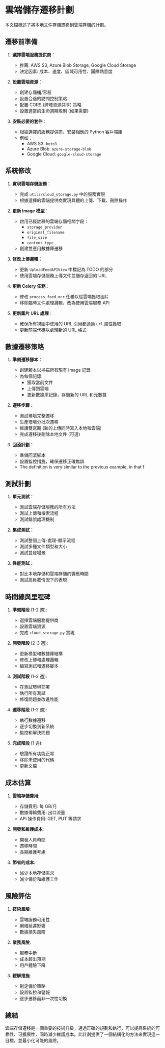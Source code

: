 # 雲端儲存遷移計劃

本文檔概述了將本地文件存儲遷移到雲端存儲的計劃。

## 遷移前準備

1. **選擇雲端服務提供商**：
   - 推薦: AWS S3, Azure Blob Storage, Google Cloud Storage
   - 決定因素: 成本、速度、區域可用性、團隊熟悉度

2. **設置雲端資源**：
   - 創建存儲桶/容器
   - 設置合適的訪問控制策略
   - 配置 CORS (跨域資源共享) 策略
   - 設置適當的生命週期規則 (如果需要)

3. **安裝必要的套件**：
   - 根據選擇的服務提供商，安裝相應的 Python 客戶端庫
   - 例如：
     - AWS S3: `boto3`
     - Azure Blob: `azure-storage-blob`
     - Google Cloud: `google-cloud-storage`

## 系統修改

1. **實現雲端存儲服務**：
   - 完成 `utils/cloud_storage.py` 中的服務實現
   - 根據選擇的雲端提供商實現具體的上傳、下載、刪除操作

2. **更新 Image 模型**：
   - 啟用已經註釋的雲端存儲相關字段：
     - `storage_provider`
     - `original_filename`
     - `file_size`
     - `content_type`
   - 創建並應用數據庫遷移

3. **修改上傳邏輯**：
   - 更新 `UploadFeedAPIView` 中標記為 TODO 的部分
   - 使用雲端存儲服務上傳文件並儲存返回的 URL

4. **更新 Celery 任務**：
   - 修改 `process_feed_ocr` 任務以從雲端獲取圖片
   - 移除臨時文件處理邏輯，改為使用雲端服務 API

5. **更新圖片 URL 處理**：
   - 確保所有視圖中使用的 URL 引用都通過 `url` 屬性獲取
   - 更新前端代碼以處理新的 URL 格式

## 數據遷移策略

1. **準備遷移腳本**：
   - 創建腳本以掃描所有現有 Image 記錄
   - 為每個記錄:
     - 獲取當前文件
     - 上傳到雲端
     - 更新數據庫記錄，存儲新的 URL 和元數據

2. **遷移步驟**：
   - 測試環境完整遷移
   - 生產環境分批次遷移
   - 維護雙寫期 (新的上傳同時寫入本地和雲端)
   - 完成遷移後刪除本地文件 (可選)

3. **回滾計劃**：
   - 準備回滾腳本
   - 設置監控措施，確保遷移正確無誤
   - The definition is very similar to the previous example, in that f 

## 測試計劃

1. **單元測試**：
   - 測試雲端存儲服務的所有方法
   - 測試上傳和檢索流程
   - 測試錯誤處理機制

2. **集成測試**：
   - 測試整個上傳-處理-顯示流程
   - 測試多種文件類型和大小
   - 測試並發場景

3. **性能測試**：
   - 對比本地存儲和雲端存儲的響應時間
   - 測試高負載情況下的表現

## 時間線與里程碑

1. **準備階段** (1-2 週):
   - 選擇雲端服務提供商
   - 設置雲端資源
   - 完成 `cloud_storage.py` 實現

2. **開發階段** (2-3 週):
   - 更新模型和數據庫結構
   - 修改上傳和處理邏輯
   - 編寫測試和遷移腳本

3. **測試階段** (1-2 週):
   - 在測試環境部署
   - 執行所有測試
   - 修復問題並改進性能

4. **遷移階段** (1-2 週):
   - 執行數據遷移
   - 逐步切換到新系統
   - 監控和解決問題

5. **完成階段** (1 週):
   - 驗證所有功能正常
   - 移除未使用的代碼
   - 更新文檔

## 成本估算

1. **雲端存儲費用**:
   - 存儲費用: 每 GB/月
   - 數據傳輸費用: 出口流量
   - API 操作費用: GET, PUT 等請求

2. **開發和維護成本**:
   - 開發人員時間
   - 遷移時間
   - 長期維護考慮

3. **節省的成本**:
   - 減少本地存儲需求
   - 減少備份和維護工作

## 風險評估

1. **技術風險**:
   - 雲端服務可用性
   - 網絡延遲影響
   - 數據損失風險

2. **業務風險**:
   - 服務中斷
   - 成本超出預期
   - 用戶體驗下降

3. **緩解措施**:
   - 制定備份策略
   - 設置監控和警報
   - 逐步遷移而非一次性切換

## 總結

雲端存儲遷移是一個重要的技術升級，通過正確的規劃和執行，可以提高系統的可靠性、可擴展性，同時減少維護成本。此計劃提供了一個結構化的方法來實現這一目標，並最小化可能的風險。 